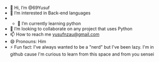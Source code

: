 - 👋 Hi, I’m @69Yusuf
- 👀 I’m interested in Back-end languages
- - 🌱 I’m currently learning python
- 💞️ I’m looking to collaborate on any project that uses Python
- 📫 How to reach me yusufnzau@gmail.com
- 😄 Pronouns: Him
- ⚡ Fun fact: I've always wanted to be a "nerd" but I've been lazy. I'm in github cause I'm curious to learn from this space and from you sensei

<!---
69Yusuf/69Yusuf is a ✨ special ✨ repository because its `README.md` (this file) appears on your GitHub profile.
You can click the Preview link to take a look at your changes.
--->
